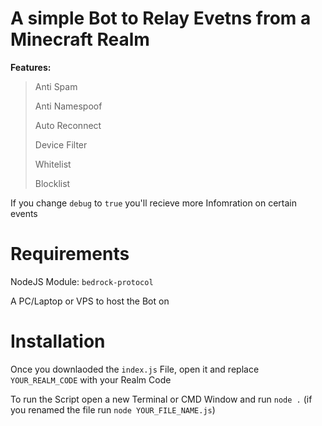 # A simple Bot to Relay Evetns from a Minecraft Realm

__Features:__

> Anti Spam
> 
> Anti Namespoof
> 
> Auto Reconnect
> 
> Device Filter
> 
> Whitelist
> 
> Blocklist

If you change `debug` to `true` you'll recieve more Infomration on certain events

# Requirements

NodeJS Module: `bedrock-protocol`

A PC/Laptop or VPS to host the Bot on

# Installation

Once you downlaoded the `index.js` File, open it and replace `YOUR_REALM_CODE` with your Realm Code

To run the Script open a new Terminal or CMD Window and run `node .` (if you renamed the file run `node YOUR_FILE_NAME.js`)
